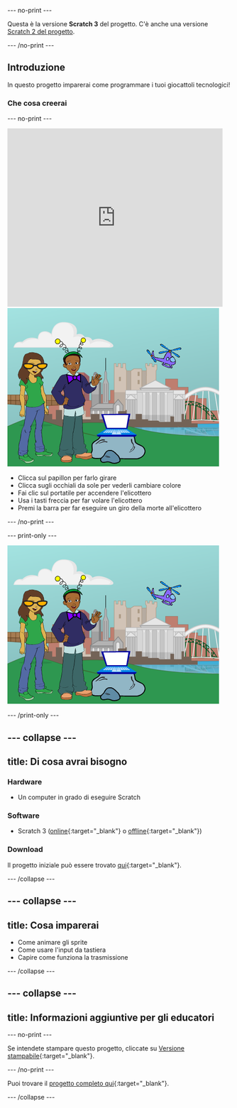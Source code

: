 --- no-print ---

Questa è la versione **Scratch 3** del progetto. C'è anche una versione [Scratch 2 del progetto](https://projects.raspberrypi.org/it-IT/projects/tech-toys-scratch2).

--- /no-print ---

## Introduzione

In questo progetto imparerai come programmare i tuoi giocattoli tecnologici!

### Che cosa creerai

--- no-print ---

<div class="scratch-preview">
  <iframe allowtransparency="true" width="485" height="402" src="https://scratch.mit.edu/projects/embed/301514002/?autostart=false" frameborder="0" scrolling="no"></iframe>
  <img src="images/toys-final.png">
</div>

+ Clicca sul papillon per farlo girare
+ Clicca sugli occhiali da sole per vederli cambiare colore
+ Fai clic sul portatile per accendere l'elicottero
+ Usa i tasti freccia per far volare l'elicottero
+ Premi la barra per far eseguire un giro della morte all'elicottero

--- /no-print ---

--- print-only ---

![progetto completo](images/toys-final.png)

--- /print-only ---

--- collapse ---
---
title: Di cosa avrai bisogno
---

### Hardware

+ Un computer in grado di eseguire Scratch

### Software

+ Scratch 3 ([online](http://rpf.io/scratchon){:target="_blank"} o [offline](http://rpf.io/scratchoff){:target="_blank"})

### Download

Il progetto iniziale può essere trovato [qui](http://rpf.io/p/it-IT/tech-toys-go){:target="_blank"}.

--- /collapse ---

--- collapse ---
---
title: Cosa imparerai
---

- Come animare gli sprite
- Come usare l'input da tastiera
- Capire come funziona la trasmissione

--- /collapse ---

--- collapse ---
---
title: Informazioni aggiuntive per gli educatori
---

--- no-print ---

Se intendete stampare questo progetto, cliccate su [Versione stampabile](https://projects.raspberrypi.org/it-IT/projects/tech-toys/print){:target="_blank"}.

--- /no-print ---

Puoi trovare il [progetto completo qui](http://rpf.io/p/it-IT/tech-toys-get){:target="_blank"}.

--- /collapse ---
